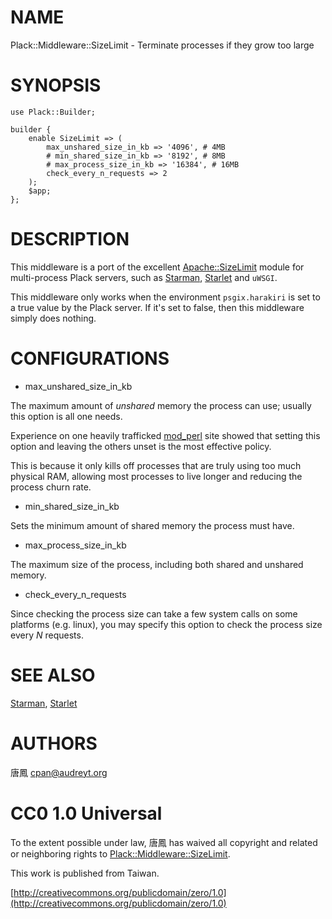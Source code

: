 # NAME

Plack::Middleware::SizeLimit - Terminate processes if they grow too large

# SYNOPSIS

    use Plack::Builder;

    builder {
        enable SizeLimit => (
            max_unshared_size_in_kb => '4096', # 4MB
            # min_shared_size_in_kb => '8192', # 8MB
            # max_process_size_in_kb => '16384', # 16MB
            check_every_n_requests => 2
        );
        $app;
    };

# DESCRIPTION

This middleware is a port of the excellent [Apache::SizeLimit](http://search.cpan.org/perldoc?Apache::SizeLimit) module
for multi-process Plack servers, such as [Starman](http://search.cpan.org/perldoc?Starman), [Starlet](http://search.cpan.org/perldoc?Starlet) and `uWSGI`.

This middleware only works when the environment `psgix.harakiri` is
set to a true value by the Plack server.  If it's set to false, then this
middleware simply does nothing.

# CONFIGURATIONS

- max_unshared_size_in_kb

The maximum amount of _unshared_ memory the process can use;
usually this option is all one needs.

Experience on one heavily trafficked [mod_perl](http://search.cpan.org/perldoc?mod_perl) site showed that
setting this option and leaving the others unset is the most effective
policy.

This is because it only kills off processes that are truly using too much
physical RAM, allowing most processes to live longer and reducing the
process churn rate.

- min_shared_size_in_kb

Sets the minimum amount of shared memory the process must have.

- max_process_size_in_kb

The maximum size of the process, including both shared and unshared memory.

- check_every_n_requests

Since checking the process size can take a few system calls on some
platforms (e.g. linux), you may specify this option to check the process
size every _N_ requests.

# SEE ALSO

[Starman](http://search.cpan.org/perldoc?Starman), [Starlet](http://search.cpan.org/perldoc?Starlet)

# AUTHORS

唐鳳 <cpan@audreyt.org>

# CC0 1.0 Universal

To the extent possible under law, 唐鳳 has waived all copyright and related
or neighboring rights to [Plack::Middleware::SizeLimit](http://search.cpan.org/perldoc?Plack::Middleware::SizeLimit).

This work is published from Taiwan.

[http://creativecommons.org/publicdomain/zero/1.0](http://creativecommons.org/publicdomain/zero/1.0)